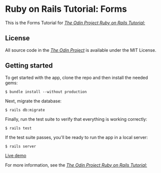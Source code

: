 # Ruby on Rails Tutorial: Forms

This is the Forms Tutorial for
[_The Odin Project Ruby on Rails Tutorial:_](https://www.theodinproject.com/courses/ruby-on-rails/lessons/forms)

## License

All source code in the [_The Odin Project_](https://www.theodinproject.com)
is available under the MIT License.

## Getting started

To get started with the app, clone the repo and then install the needed gems:

```
$ bundle install --without production
```

Next, migrate the database:

```
$ rails db:migrate
```

Finally, run the test suite to verify that everything is working correctly:

```
$ rails test
```

If the test suite passes, you'll be ready to run the app in a local server:

```
$ rails server
```


[Live demo](https://aqueous-caverns-49588.herokuapp.com/)


For more information, see the
[_The Odin Project Ruby on Rails Tutorial:_](https://www.theodinproject.com/courses/ruby-on-rails/lessons/forms)
